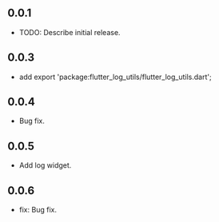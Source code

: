 ## 0.0.1

* TODO: Describe initial release.

## 0.0.3

* add export 'package:flutter_log_utils/flutter_log_utils.dart';

## 0.0.4

* Bug fix.

## 0.0.5

* Add log widget.

## 0.0.6

* fix: Bug fix.
